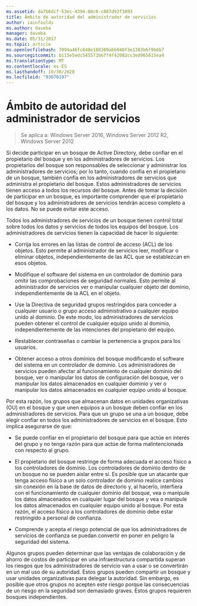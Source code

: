 ```yaml
---
ms.assetid: da7b6dcf-53ec-4394-88c0-c087d92f3893
title: Ámbito de autoridad del administrador de servicios
author: iainfoulds
ms.author: daveba
manager: daveba
ms.date: 05/31/2017
ms.topic: article
ms.openlocfilehash: 7094a46fc848e188309abb040f3e1383b6f9b6b7
ms.sourcegitcommit: b115e5edc545571b6ff4f42082cc3ed965815ea4
ms.translationtype: MT
ms.contentlocale: es-ES
ms.lasthandoff: 10/30/2020
ms.locfileid: "93070197"
---
```

# <a name="service-administrator-scope-of-authority"></a>Ámbito de autoridad del administrador de servicios

>Se aplica a: Windows Server 2016, Windows Server 2012 R2, Windows Server 2012

Si decide participar en un bosque de Active Directory, debe confiar en el propietario del bosque y en los administradores de servicios. Los propietarios del bosque son responsables de seleccionar y administrar los administradores de servicios; por lo tanto, cuando confía en el propietario de un bosque, también confía en los administradores de servicios que administra el propietario del bosque. Estos administradores de servicios tienen acceso a todos los recursos del bosque. Antes de tomar la decisión de participar en un bosque, es importante comprender que el propietario del bosque y los administradores de servicios tendrán acceso completo a los datos. No se puede evitar este acceso.

Todos los administradores de servicios de un bosque tienen control total sobre todos los datos y servicios de todos los equipos del bosque. Los administradores de servicios tienen la capacidad de hacer lo siguiente:

-   Corrija los errores en las listas de control de acceso (ACL) de los objetos. Esto permite al administrador de servicios leer, modificar o eliminar objetos, independientemente de las ACL que se establezcan en esos objetos.

-   Modifique el software del sistema en un controlador de dominio para omitir las comprobaciones de seguridad normales. Esto permite al administrador de servicios ver o manipular cualquier objeto del dominio, independientemente de la ACL en el objeto.

-   Use la Directiva de seguridad grupos restringidos para conceder a cualquier usuario o grupo acceso administrativo a cualquier equipo unido al dominio. De este modo, los administradores de servicios pueden obtener el control de cualquier equipo unido al dominio, independientemente de las intenciones del propietario del equipo.

-   Restablecer contraseñas o cambiar la pertenencia a grupos para los usuarios.

-   Obtener acceso a otros dominios del bosque modificando el software del sistema en un controlador de dominio. Los administradores de servicios pueden afectar al funcionamiento de cualquier dominio del bosque, ver o manipular los datos de configuración del bosque, ver o manipular los datos almacenados en cualquier dominio y ver o manipular los datos almacenados en cualquier equipo unido al bosque.

Por esta razón, los grupos que almacenan datos en unidades organizativas (OU) en el bosque y que unen equipos a un bosque deben confiar en los administradores de servicios. Para que un grupo se una a un bosque, debe elegir confiar en todos los administradores de servicios en el bosque. Esto implica asegurarse de que:

-   Se puede confiar en el propietario del bosque para que actúe en interés del grupo y no tenga razón para que actúe de forma malintencionada con respecto al grupo.

-   El propietario del bosque restringe de forma adecuada el acceso físico a los controladores de dominio. Los controladores de dominio dentro de un bosque no se pueden aislar entre sí. Es posible que un atacante que tenga acceso físico a un solo controlador de dominio realice cambios sin conexión en la base de datos de directorio y, al hacerlo, interfiera con el funcionamiento de cualquier dominio del bosque, vea o manipule los datos almacenados en cualquier lugar del bosque y vea o manipule los datos almacenados en cualquier equipo unido al bosque. Por esta razón, el acceso físico a los controladores de dominio debe estar restringido a personal de confianza.

-   Comprende y acepta el riesgo potencial de que los administradores de servicios de confianza se puedan convertir en poner en peligro la seguridad del sistema.

Algunos grupos pueden determinar que las ventajas de colaboración y de ahorro de costos de participar en una infraestructura compartida superan los riesgos que los administradores de servicio van a usar o se convertirán en un mal uso de su autoridad. Estos grupos pueden compartir un bosque y usar unidades organizativas para delegar la autoridad. Sin embargo, es posible que otros grupos no acepten este riesgo porque las consecuencias de un riesgo en la seguridad son demasiado graves. Estos grupos requieren bosques independientes.



